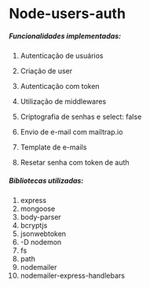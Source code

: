 # Node-users-auth

##### Funcionalidades implementadas:

1. Autenticação de usuários
2. Criação de user
3. Autenticação com token
4. Utilização de middlewares
5. Criptografia de senhas e select: false

6. Envio de e-mail com mailtrap.io
7. Template de e-mails
8. Resetar senha com token de auth


##### Bibliotecas utilizadas:

1. express
2. mongoose
3. body-parser
4. bcryptjs
5. jsonwebtoken
6. -D nodemon
7. fs
8. path
9. nodemailer
10. nodemailer-express-handlebars

